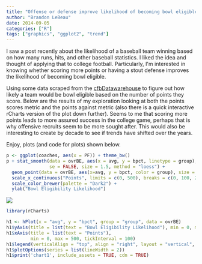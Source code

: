 ```yaml
---
title: "Offense or defense improve likelihood of becoming bowl eligible?"
author: "Brandon LeBeau"
date: 2014-09-05
categories: ["R"]
tags: ["graphics", "ggplot2", "trend"]
---
```


I saw a post recently about the likelihood of a baseball team winning based on how many runs, hits, and other baseball statistics. I liked the idea and thought of applying that to college football. Particularly, I'm interested in knowing whether scoring more points or having a stout defense improves the likelihood of becoming bowl eligible.  

Using some data scraped from the [cfbDatawarehouse](http://www.cfbdatawarehouse.com/) to figure out how likely a team would be bowl eligible based on the number of points they score. Below are the results of my exploration looking at both the points scores metric and the points against metric (also there is a quick interactive rCharts version of the plot down further). Seems to me that scoring more points leads to more assured success in the college game, perhaps that is why offensive recruits seem to be more sought after. This would also be interesting to create by decade to see if trends have shifted over the years.

Enjoy, plots (and code for plots) shown below.

```r
p <- ggplot(coaches, aes(x = PF)) + theme_bw() 
p + stat_smooth(data = ovrBE, aes(x = avg, y = bpct, linetype = group), 
                se = FALSE, size = 1.5, method = "loess") + 
  geom_point(data = ovrBE, aes(x=avg, y = bpct, color = group), size = 2) + 
  scale_x_continuous("Points", limits = c(0, 500), breaks = c(0, 100, 200, 300, 400, 500)) + 
  scale_color_brewer(palette = "Dark2") + 
  ylab("Bowl Eligibility Likelihood") 
```

![](http://educate-r.org/figs/points.png) 


```r
library(rCharts)

h1 <- hPlot(x = "avg", y = "bpct", group = "group", data = ovrBE)
h1$yAxis(title = list(text = "Bowl Eligibility Likelihood"), min = 0, max = 1, tickInterval = .1)
h1$xAxis(title = list(text = "Points"),
         min = 0, max = 500, tickInterval = 100)
h1$legend(verticalAlign = "top", align = "right", layout = "vertical", title = list(text = "Group"))
h1$plotOptions(series = list(lineWidth = 2))
h1$print('chart1', include_assets = TRUE, cdn = TRUE)
```

<script type='text/javascript' src=//code.jquery.com/jquery-1.9.1.min.js></script>
<script type='text/javascript' src=//code.highcharts.com/highcharts.js></script>
<script type='text/javascript' src=//code.highcharts.com/highcharts-more.js"></script>
<script type='text/javascript' src=//code.highcharts.com/modules/exporting.js></script> 
 <style>
  .rChart {
    display: block;
    margin-left: auto; 
    margin-right: auto;
    width: 800px;
    height: 400px;
  }  
  </style>
<div id = 'chart1' class = 'rChart highcharts'></div>
<script type='text/javascript'>
    (function($){
        $(function () {
            var chart = new Highcharts.Chart({
 "dom": "chart1",
"width":            800,
"height":            400,
"credits": {
 "href": null,
"text": null 
},
"exporting": {
 "enabled": false 
},
"title": {
 "text": null 
},
"yAxis": [
 {
 "title": {
 "text": "Bowl Eligibility Likelihood" 
},
"min":              0,
"max":              1,
"tickInterval":            0.1 
} 
],
"series": [
 {
 "data": [
 [
           34.5,
         0.848 
],
[
           62.5,
         0.889 
],
[
           71.5,
          0.85 
],
[
           77.5,
         0.881 
],
[
             83,
         0.846 
],
[
             88,
         0.789 
],
[
             92,
         0.702 
],
[
             96,
         0.789 
],
[
           99.5,
         0.745 
],
[
          102.5,
         0.708 
],
[
            105,
         0.625 
],
[
            108,
         0.753 
],
[
          111.5,
         0.754 
],
[
          114.5,
         0.704 
],
[
            117,
         0.732 
],
[
          119.5,
         0.697 
],
[
            122,
         0.649 
],
[
            124,
         0.627 
],
[
          126.5,
         0.643 
],
[
            129,
         0.635 
],
[
            131,
         0.732 
],
[
          133.5,
         0.657 
],
[
            136,
         0.721 
],
[
            138,
         0.532 
],
[
            140,
         0.593 
],
[
            142,
         0.617 
],
[
            144,
         0.531 
],
[
            146,
         0.582 
],
[
          147.5,
         0.576 
],
[
            149,
         0.646 
],
[
            151,
         0.542 
],
[
            153,
         0.692 
],
[
            155,
         0.619 
],
[
            157,
         0.677 
],
[
            159,
         0.582 
],
[
          160.5,
         0.553 
],
[
            162,
         0.573 
],
[
            164,
         0.611 
],
[
          165.5,
         0.725 
],
[
            167,
         0.585 
],
[
            169,
         0.597 
],
[
          170.5,
         0.676 
],
[
            172,
           0.5 
],
[
          173.5,
         0.619 
],
[
            175,
         0.508 
],
[
            177,
         0.514 
],
[
            179,
         0.533 
],
[
            181,
         0.549 
],
[
          182.5,
         0.479 
],
[
            184,
         0.635 
],
[
          185.5,
         0.571 
],
[
            187,
         0.531 
],
[
          188.5,
         0.564 
],
[
            190,
         0.594 
],
[
            192,
         0.557 
],
[
          193.5,
         0.556 
],
[
            195,
         0.593 
],
[
          196.5,
         0.703 
],
[
            198,
         0.562 
],
[
          199.5,
         0.578 
],
[
            201,
         0.508 
],
[
            203,
         0.623 
],
[
            205,
         0.657 
],
[
            207,
         0.536 
],
[
          208.5,
         0.487 
],
[
          209.5,
          0.55 
],
[
            211,
         0.588 
],
[
          212.5,
          0.49 
],
[
          213.5,
         0.462 
],
[
            215,
         0.479 
],
[
            217,
         0.533 
],
[
            219,
         0.704 
],
[
          220.5,
         0.562 
],
[
            222,
         0.468 
],
[
            224,
         0.574 
],
[
          225.5,
         0.568 
],
[
          226.5,
          0.64 
],
[
            228,
         0.593 
],
[
          229.5,
         0.629 
],
[
            231,
         0.531 
],
[
            233,
         0.478 
],
[
            235,
         0.464 
],
[
          236.5,
         0.469 
],
[
            238,
         0.539 
],
[
            240,
         0.547 
],
[
          241.5,
         0.423 
],
[
            243,
         0.561 
],
[
          244.5,
         0.353 
],
[
            246,
         0.603 
],
[
            248,
         0.429 
],
[
            250,
          0.54 
],
[
            252,
         0.472 
],
[
            254,
         0.387 
],
[
            256,
         0.609 
],
[
          257.5,
         0.472 
],
[
            259,
         0.478 
],
[
            261,
         0.426 
],
[
            263,
         0.485 
],
[
            265,
          0.47 
],
[
          266.5,
         0.361 
],
[
            268,
         0.453 
],
[
          270.5,
         0.386 
],
[
            273,
         0.475 
],
[
            275,
         0.407 
],
[
          276.5,
         0.622 
],
[
            278,
           0.5 
],
[
            280,
         0.481 
],
[
            282,
         0.589 
],
[
          283.5,
         0.378 
],
[
            285,
         0.549 
],
[
            287,
          0.46 
],
[
            289,
         0.486 
],
[
            291,
         0.379 
],
[
          293.5,
          0.43 
],
[
          295.5,
         0.364 
],
[
            297,
         0.453 
],
[
          299.5,
         0.353 
],
[
            302,
         0.447 
],
[
          304.5,
         0.489 
],
[
            307,
         0.358 
],
[
          309.5,
           0.5 
],
[
            312,
         0.351 
],
[
          314.5,
         0.426 
],
[
          317.5,
           0.4 
],
[
            321,
           0.4 
],
[
          324.5,
         0.333 
],
[
          327.5,
         0.385 
],
[
          330.5,
         0.246 
],
[
            334,
         0.328 
],
[
          337.5,
         0.227 
],
[
          340.5,
         0.357 
],
[
          343.5,
         0.396 
],
[
            347,
         0.297 
],
[
            351,
         0.262 
],
[
            355,
          0.31 
],
[
            359,
         0.308 
],
[
            363,
         0.308 
],
[
            367,
         0.348 
],
[
          371.5,
         0.291 
],
[
          376.5,
         0.246 
],
[
            382,
         0.309 
],
[
          387.5,
         0.255 
],
[
            394,
         0.259 
],
[
          402.5,
         0.206 
],
[
            412,
         0.177 
],
[
          421.5,
         0.232 
],
[
            431,
         0.164 
],
[
            448,
         0.136 
],
[
          477.5,
         0.183 
] 
],
"name": "Points Against",
"type": null,
"marker": {
 "radius":              3 
} 
},
{
 "data": [
 [
           34.5,
             0 
],
[
           62.5,
             0 
],
[
           71.5,
             0 
],
[
           77.5,
             0 
],
[
             83,
         0.015 
],
[
             88,
         0.018 
],
[
             92,
         0.016 
],
[
             96,
         0.017 
],
[
           99.5,
             0 
],
[
          102.5,
         0.048 
],
[
            105,
             0 
],
[
            108,
          0.05 
],
[
          111.5,
         0.127 
],
[
          114.5,
         0.102 
],
[
            117,
         0.125 
],
[
          119.5,
         0.125 
],
[
            122,
         0.115 
],
[
            124,
         0.055 
],
[
          126.5,
         0.159 
],
[
            129,
         0.149 
],
[
            131,
         0.183 
],
[
          133.5,
         0.088 
],
[
            136,
         0.147 
],
[
            138,
          0.18 
],
[
            140,
         0.158 
],
[
            142,
         0.096 
],
[
            144,
         0.098 
],
[
            146,
         0.211 
],
[
          147.5,
         0.197 
],
[
            149,
         0.143 
],
[
            151,
         0.164 
],
[
            153,
         0.167 
],
[
            155,
         0.189 
],
[
            157,
         0.305 
],
[
            159,
         0.433 
],
[
          160.5,
         0.262 
],
[
            162,
         0.361 
],
[
            164,
         0.149 
],
[
          165.5,
         0.276 
],
[
            167,
         0.324 
],
[
            169,
         0.391 
],
[
          170.5,
         0.324 
],
[
            172,
         0.315 
],
[
          173.5,
         0.296 
],
[
            175,
           0.4 
],
[
            177,
          0.39 
],
[
            179,
         0.259 
],
[
            181,
         0.323 
],
[
          182.5,
         0.397 
],
[
            184,
         0.364 
],
[
          185.5,
         0.314 
],
[
            187,
         0.321 
],
[
          188.5,
         0.343 
],
[
            190,
         0.403 
],
[
            192,
         0.406 
],
[
          193.5,
         0.478 
],
[
            195,
         0.446 
],
[
          196.5,
         0.378 
],
[
            198,
         0.381 
],
[
          199.5,
         0.328 
],
[
            201,
         0.339 
],
[
            203,
         0.475 
],
[
            205,
          0.44 
],
[
            207,
         0.407 
],
[
          208.5,
         0.493 
],
[
          209.5,
         0.514 
],
[
            211,
         0.382 
],
[
          212.5,
         0.579 
],
[
          213.5,
         0.429 
],
[
            215,
         0.367 
],
[
            217,
         0.418 
],
[
            219,
         0.344 
],
[
          220.5,
           0.5 
],
[
            222,
         0.446 
],
[
            224,
         0.362 
],
[
          225.5,
         0.353 
],
[
          226.5,
         0.531 
],
[
            228,
         0.488 
],
[
          229.5,
         0.429 
],
[
            231,
         0.562 
],
[
            233,
         0.559 
],
[
            235,
         0.706 
],
[
          236.5,
         0.548 
],
[
            238,
         0.475 
],
[
            240,
         0.561 
],
[
          241.5,
         0.687 
],
[
            243,
         0.673 
],
[
          244.5,
         0.587 
],
[
            246,
         0.621 
],
[
            248,
         0.623 
],
[
            250,
         0.596 
],
[
            252,
          0.69 
],
[
            254,
         0.547 
],
[
            256,
         0.705 
],
[
          257.5,
         0.647 
],
[
            259,
         0.729 
],
[
            261,
         0.633 
],
[
            263,
         0.719 
],
[
            265,
         0.644 
],
[
          266.5,
         0.787 
],
[
            268,
         0.693 
],
[
          270.5,
         0.672 
],
[
            273,
         0.772 
],
[
            275,
           0.8 
],
[
          276.5,
         0.604 
],
[
            278,
         0.746 
],
[
            280,
         0.706 
],
[
            282,
          0.75 
],
[
          283.5,
         0.708 
],
[
            285,
         0.845 
],
[
            287,
           0.7 
],
[
            289,
         0.889 
],
[
            291,
         0.714 
],
[
          293.5,
         0.908 
],
[
          295.5,
         0.796 
],
[
            297,
          0.75 
],
[
          299.5,
         0.811 
],
[
            302,
         0.806 
],
[
          304.5,
         0.839 
],
[
            307,
         0.929 
],
[
          309.5,
         0.905 
],
[
            312,
         0.889 
],
[
          314.5,
         0.827 
],
[
          317.5,
         0.789 
],
[
            321,
         0.873 
],
[
          324.5,
         0.883 
],
[
          327.5,
         0.954 
],
[
          330.5,
         0.898 
],
[
            334,
         0.905 
],
[
          337.5,
         0.909 
],
[
          340.5,
         0.981 
],
[
          343.5,
             1 
],
[
            347,
         0.984 
],
[
            351,
         0.962 
],
[
            355,
         0.957 
],
[
            359,
         0.931 
],
[
            363,
          0.98 
],
[
            367,
          0.97 
],
[
          371.5,
          0.93 
],
[
          376.5,
             1 
],
[
            382,
         0.984 
],
[
          387.5,
         0.984 
],
[
            394,
         0.981 
],
[
          402.5,
         0.982 
],
[
            412,
             1 
],
[
          421.5,
         0.984 
],
[
            431,
             1 
],
[
            448,
             1 
],
[
          477.5,
             1 
] 
],
"name": "Points Scored",
"type": null,
"marker": {
 "radius":              3 
} 
} 
],
"xAxis": [
 {
 "title": {
 "text": "Points" 
},
"min":              0,
"max":            500,
"tickInterval":            100 
} 
],
"subtitle": {
 "text": null 
},
"legend": {
 "verticalAlign": "top",
"align": "right",
"layout": "vertical",
"title": {
 "text": "Group" 
} 
},
"plotOptions": {
 "series": {
 "lineWidth":              2 
} 
},
"id": "chart1",
"chart": {
 "renderTo": "chart1" 
} 
});
        });
    })(jQuery);
</script>


